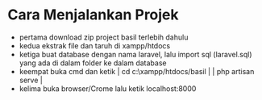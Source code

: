 <h1>Cara Menjalankan Projek </h1>
<ul>
  <li>pertama download zip project basil terlebih dahulu</li>
  <li>kedua ekstrak file dan taruh di xampp/htdocs</li>
  <li>ketiga buat database dengan nama laravel, lalu import sql (laravel.sql) yang ada di dalam folder ke dalam database</li>
  <li>keempat buka cmd dan ketik
     |  cd c:\xampp/htdocs/basil   |
    |   php artisan serve   |
  </li>
  <li>kelima buka browser/Crome lalu ketik
    localhost:8000
  </li>
</ul>
